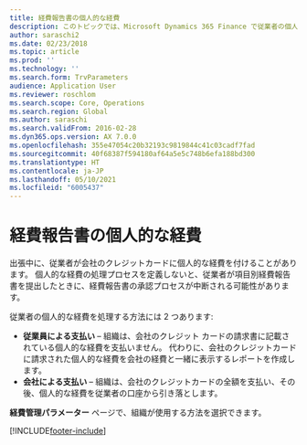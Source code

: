 ```yaml
---
title: 経費報告書の個人的な経費
description: このトピックでは、Microsoft Dynamics 365 Finance で従業者の個人的な経費を処理するための 2 つの方法について説明します。
author: saraschi2
ms.date: 02/23/2018
ms.topic: article
ms.prod: ''
ms.technology: ''
ms.search.form: TrvParameters
audience: Application User
ms.reviewer: roschlom
ms.search.scope: Core, Operations
ms.search.region: Global
ms.author: saraschi
ms.search.validFrom: 2016-02-28
ms.dyn365.ops.version: AX 7.0.0
ms.openlocfilehash: 355e47054c20b32193c9819844c41c03cadf7fad
ms.sourcegitcommit: 40f68387f594180af64a5e5c748b6efa188bd300
ms.translationtype: HT
ms.contentlocale: ja-JP
ms.lasthandoff: 05/10/2021
ms.locfileid: "6005437"
---
```

# <a name="personal-expenses-on-an-expense-report"></a>経費報告書の個人的な経費

出張中に、従業者が会社のクレジットカードに個人的な経費を付けることがあります。 個人的な経費の処理プロセスを定義しないと、従業者が項目別経費報告書を提出したときに、経費報告書の承認プロセスが中断される可能性があります。 

従業者の個人的な経費を処理する方法には 2 つあります:

- **従業員による支払い** – 組織は、会社のクレジット カードの請求書に記載されている個人的な経費を支払いません。 代わりに、会社のクレジットカードに請求された個人的な経費を会社の経費と一緒に表示するレポートを作成します。
- **会社による支払い** – 組織は、会社のクレジットカードの全額を支払い、その後、個人的な経費を従業者の口座から引き落とします。

**経費管理パラメーター** ページで、組織が使用する方法を選択できます。


[!INCLUDE[footer-include](../includes/footer-banner.md)]